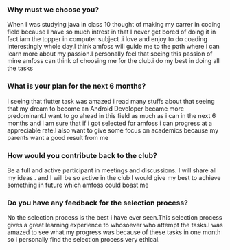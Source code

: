 ### Why must we choose you?

When I was studying java in class 10 thought of making my carrer in coding field because I have so much intrest in that I never get bored of doing it in fact iam the topper in computer subject .i love and enjoy to do coading interestingly whole day.I think amfoss will guide me to the path where i can learn more about my passion.I personally feel that seeing this passion of mine amfoss can think of choosing me for the club.i do my best in doing all the tasks

### What is your plan for the next 6 months?

I seeing that flutter task was amazed i read many stuffs about that seeing that my dream to become an Android Developer became more predominant.I want to go ahead in this field as much as i can in the next 6 months and i am sure that if i got selected for amfoss i can progress at a appreciable rate.I also want to give some focus on academics because my parents want a good result from me

### How would you contribute back to the club? 

Be a full and active participant in meetings and discussions. I will share all my ideas . and I will be so active in the club I would give my best to achieve something in future which amfoss could boast me

### Do you have any feedback for the selection process?

No the selection process is the best i have ever seen.This selection process gives a great learning experience to whosoever who attempt the tasks.I was amazed to see what my progress was because of these tasks in one month so i personally find the selection process very ethical.
